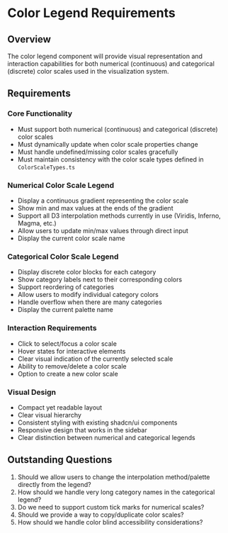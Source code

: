 # Color Legend Requirements

## Overview

The color legend component will provide visual representation and interaction capabilities for both numerical (continuous) and categorical (discrete) color scales used in the visualization system.

## Requirements

### Core Functionality

- Must support both numerical (continuous) and categorical (discrete) color scales
- Must dynamically update when color scale properties change
- Must handle undefined/missing color scales gracefully
- Must maintain consistency with the color scale types defined in `ColorScaleTypes.ts`

### Numerical Color Scale Legend

- Display a continuous gradient representing the color scale
- Show min and max values at the ends of the gradient
- Support all D3 interpolation methods currently in use (Viridis, Inferno, Magma, etc.)
- Allow users to update min/max values through direct input
- Display the current color scale name

### Categorical Color Scale Legend

- Display discrete color blocks for each category
- Show category labels next to their corresponding colors
- Support reordering of categories
- Allow users to modify individual category colors
- Handle overflow when there are many categories
- Display the current palette name

### Interaction Requirements

- Click to select/focus a color scale
- Hover states for interactive elements
- Clear visual indication of the currently selected scale
- Ability to remove/delete a color scale
- Option to create a new color scale

### Visual Design

- Compact yet readable layout
- Clear visual hierarchy
- Consistent styling with existing shadcn/ui components
- Responsive design that works in the sidebar
- Clear distinction between numerical and categorical legends

## Outstanding Questions

1. Should we allow users to change the interpolation method/palette directly from the legend?
2. How should we handle very long category names in the categorical legend?
3. Do we need to support custom tick marks for numerical scales?
4. Should we provide a way to copy/duplicate color scales?
5. How should we handle color blind accessibility considerations?
